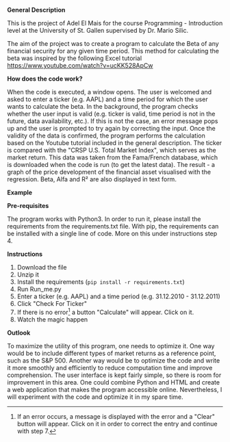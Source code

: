 **General Description**

This is the project of Adel El Mais for the course Programming - Introduction level at the University of St. Gallen supervised by Dr. Mario Silic.

The aim of the project was to create a program to calculate the Beta of any financial security for any given time period. This method for calculating the beta was inspired by the following Excel tutorial https://www.youtube.com/watch?v=ucKK528ApCw

**How does the code work?**

When the code is executed, a window opens. The user is welcomed and asked to enter a ticker (e.g. AAPL) and a time period for which the user wants to calculate the beta. In the background, the program checks whether the user input is valid (e.g. ticker is valid, time period is not in the future, data availability, etc.). If this is not the case, an error message pops up and the user is prompted to try again by correcting the input. Once the validity of the data is confirmed, the program performs the calculation based on the Youtube tutorial included in the general description. The ticker is compared with the "CRSP U.S. Total Market Index", which serves as the market return. This data was taken from the Fama/French database, which is downloaded when the code is run (to get the latest data). The result - a graph of the price development of the financial asset visualised with the regression. Beta, Alfa and R² are also displayed in text form.

**Example**



  

**Pre-requisites**

The program works with Python3.
In order to run it, please install the requirements from the requirements.txt file.
With pip, the requirements can be installed with a single line of code. More on this under instructions step 4.

**Instructions**

1. Download the file
2. Unzip it
3. Install the requirements (```pip install -r requirements.txt```)
4. Run Run_me.py
5. Enter a ticker (e.g. AAPL) and a time period (e.g. 31.12.2010 - 31.12.2011)
6. Click "Check For Ticker"
7. If there is no error[^1] a button "Calculate" will appear. Click on it.
8. Watch the magic happen

[^1]: If an error occurs, a message is displayed with the error and a "Clear" button will appear. Click on it in order to correct the entry and continue with step 7.

**Outlook**

To maximize the utility of this program, one needs to optimize it. One way would be to include different types of market returns as a reference point, such as the S&P 500. Another way would be to optimize the code and write it more smoothly and efficiently to reduce computation time and improve comprehension. The user interface is kept fairly simple, so there is room for improvement in this area. One could combine Python and HTML and create a web application that makes the program accessible online. Nevertheless, I will experiment with the code and optimize it in my spare time.
